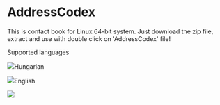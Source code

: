 # AddressCodex

This is contact book for Linux 64-bit system.
Just download the zip file, extract and use with double click on 'AddressCodex' file!


Supported languages

![](https://i.imgur.com/Y52XfmB.png)Hungarian

![](https://i.imgur.com/tATD5gh.png)English


![](https://i.imgur.com/YB2GnhP.png)
